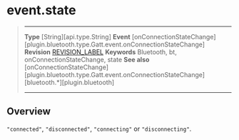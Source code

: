 # event.state

> --------------------- ------------------------------------------------------------------------------------------
> __Type__              [String][api.type.String]
> __Event__             [onConnectionStateChange][plugin.bluetooth.type.Gatt.event.onConnectionStateChange]
> __Revision__          [REVISION_LABEL](REVISION_URL)
> __Keywords__          Bluetooth, bt, onConnectionStateChange, state
> __See also__          [onConnectionStateChange][plugin.bluetooth.type.Gatt.event.onConnectionStateChange]
>						[bluetooth.*][plugin.bluetooth]
> --------------------- ------------------------------------------------------------------------------------------

## Overview

`"connected"`, `"disconnected"`, `"connecting"` or `"disconnecting"`.